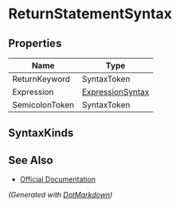 # ReturnStatementSyntax

## Properties

| Name           | Type                                    |
| -------------- | --------------------------------------- |
| ReturnKeyword  | SyntaxToken                             |
| Expression     | [ExpressionSyntax](ExpressionSyntax.md) |
| SemicolonToken | SyntaxToken                             |

## SyntaxKinds

## See Also

* [Official Documentation](https://docs.microsoft.com/en-us/dotnet/api/microsoft.codeanalysis.csharp.syntax.returnstatementsyntax)


*\(Generated with [DotMarkdown](http://github.com/JosefPihrt/DotMarkdown)\)*